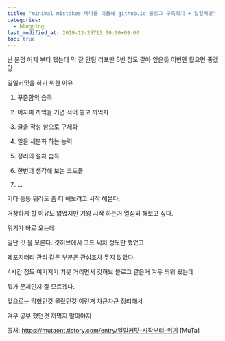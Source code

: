 ```yaml
---
title: "minimal mistakes 테마를 이용해 github.io 블로그 구축하기 + 일일커밋"
categories: 
  - blogging
last_modified_at: 2019-12-25T13:00:00+09:00
toc: true
---
```


난 분명 어제 부터 했는데 
막 잘 안됨 리포만 5번 정도 갈아 엎은듯
이번엔 됬으면 좋겠당


일일커밋을 하기 위한 이유

 

1. 꾸준함의 습득

2. 어자피 까먹을 거면 적어 놓고 까먹자

3. 글을 작성 함으로 구체화 

4. 일을 세분화 하는 능력 

5. 정리의 절차 습득

6. 한번더 생각해 보는 코드들

7. ...

 

기타 등등 뭐라도 좀 더 해보려고 시작 해본다.

거창하게 할 이유도 없었지만 기왕 시작 하는거 열심히 해보고 싶다.

 

위기가 바로 오는데

일단 깃 을 모른다. 깃허브에서 코드 써치 정도만 했었고 

레포지터리 관리 같은 부분은 관심조차 두지 않았다.

 

4시간 정도 여기저기 기웃 거리면서 깃허브 블로그 같은거 겨우 띄워 봤는데

뭐가 문제인지 잘 모르겠다.

 

 

앞으로는 막혔던것 몰랐던것 이런거 차근차근 정리해서 

겨우 공부 했던것 까먹지 말아야지



출처: https://mutaont.tistory.com/entry/일일커밋-시작부터-위기 [MuTa]
